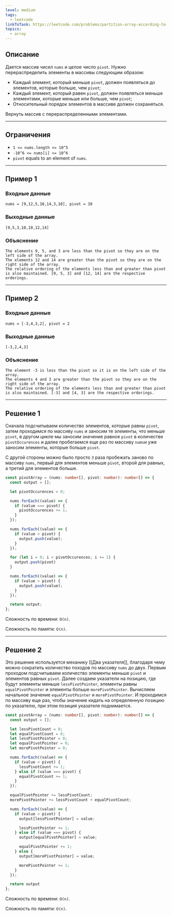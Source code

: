 ```yaml
---
level: medium
tags:
  - leetcode
linkToTask: https://leetcode.com/problems/partition-array-according-to-given-pivot/description/
topics:
  - array
---
```

## Описание

Дается массив чисел `nums` и целое число `pivot`. Нужно перераспределить элементы в массивы следующим образом:
- Каждый элемент, который меньше `pivot`, должен появляться до элементов, которые больше, чем `pivot`;
- Каждый элемент, который равен `pivot`, должен появляться меньше элементами, которые меньше или больше, чем `pivot`;
- Относительный порядок элементов в массиве должен сохраняться.

Вернуть массив с перераспределенными элементами.

---
## Ограничения

- `1 <= nums.length <= 10^5`
- `-10^6 <= nums[i] <= 10^6`
- `pivot` equals to an element of `nums`.

---
## Пример 1

### Входные данные

```
nums = [9,12,5,10,14,3,10], pivot = 10
```
### Выходные данные

```
[9,5,3,10,10,12,14]
```
### Объяснение

```
The elements 9, 5, and 3 are less than the pivot so they are on the left side of the array.
The elements 12 and 14 are greater than the pivot so they are on the right side of the array.
The relative ordering of the elements less than and greater than pivot is also maintained. [9, 5, 3] and [12, 14] are the respective orderings.
```

---
## Пример 2

### Входные данные

```
nums = [-3,4,3,2], pivot = 2
```
### Выходные данные

```
[-3,2,4,3]
```
### Объяснение

```
The element -3 is less than the pivot so it is on the left side of the array.
The elements 4 and 3 are greater than the pivot so they are on the right side of the array.
The relative ordering of the elements less than and greater than pivot is also maintained. [-3] and [4, 3] are the respective orderings.
```

---
## Решение 1

Сначала подсчитываем количество элементов, которые равны `pivot`, затем проходимся по массиву `nums` и заносим те элементы, что меньше `pivot`, в другом цикле мы заносим значение равное `pivot` в количестве `pivotOccurences` и далее пробегаемся еще раз по массиву `nums`и уже заносим элементы, которые больше `pivot`.

С другой стороны можно было просто `3` раза пробежать заново по массиву `nums`, первый для элементов меньше `pivot`, второй для равных, а третий для элементов больше.

```typescript
const pivotArray = (nums: number[], pivot: number): number[] => {
  const output = [];

  let pivotOccurences = 0;

  nums.forEach((value) => {
    if (value === pivot) {
      pivotOccurences += 1;
    }
  });

  nums.forEach((value) => {
    if (value < pivot) {
      output.push(value);
    }
  });

  for (let i = 0; i < pivotOccurences; i += 1) {
    output.push(pivot)
  }

  nums.forEach((value) => {
    if (value > pivot) {
      output.push(value);
    }
  });

  return output;
};
```

Сложность по времени: `O(n)`.

Сложность по памяти: `O(n)`.

---
## Решение 2

Это решение используется механику [[Два указателя]], благодаря чему можно сократить количество походов по массиву `nums` до двух. Первым проходом подсчитываем количество элементы меньше `pivot` и элементов равных `pivot`. Далее создаем указатели на позицию, где будут элементы меньше `lessPivotPointer`, элементы равны `equalPivotPointer` и элементы больше `morePivotPointer`. Вычисляем начальное значение `equalPivotPointer` и `morePivotPointer`. И проходимся по массиву еще раз, чтобы значение кидать на определенную позицию по указателю, при этом позиция указателя поднимается.

```typescript
const pivotArray = (nums: number[], pivot: number): number[] => {
  const output = [];

  let lessPivotCount = 0;
  let equalPivotCount = 0;
  let lessPivotPointer = 0;
  let equalPivotPointer = 0;
  let morePivotPointer = 0;

  nums.forEach((value) => {
    if (value < pivot) {
      lessPivotCount += 1;
    } else if (value === pivot) {
      equalPivotCount += 1;
    }
  });

  equalPivotPointer += lessPivotCount;
  morePivotPointer += lessPivotCount + equalPivotCount;

  nums.forEach((value) => {
    if (value < pivot) {
      output[lessPivotPointer] = value;

      lessPivotPointer += 1;
    } else if (value === pivot) {
      output[equalPivotPointer] = value;

      equalPivotPointer += 1;
    } else {
      output[morePivotPointer] = value;

      morePivotPointer += 1;
    }
  });

  return output
};
```

Сложность по времени: `O(n)`.

Сложность по памяти: `O(n)`.